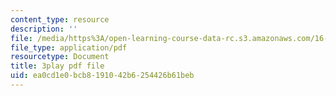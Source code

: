 ```yaml
---
content_type: resource
description: ''
file: /media/https%3A/open-learning-course-data-rc.s3.amazonaws.com/16-90-computational-methods-in-aerospace-engineering-spring-2014/ea0cd1e0bcb8191042b6254426b61beb_DZtkqqY2Jn4.pdf
file_type: application/pdf
resourcetype: Document
title: 3play pdf file
uid: ea0cd1e0-bcb8-1910-42b6-254426b61beb
---
```


